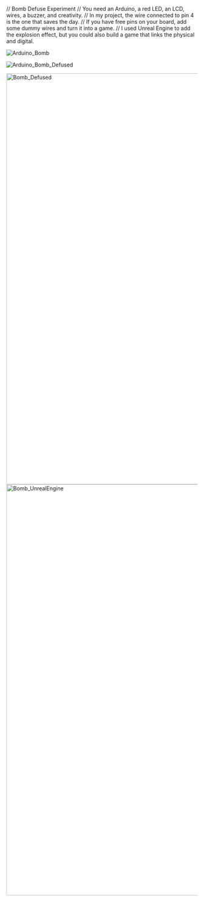 // Bomb Defuse Experiment
// You need an Arduino, a red LED, an LCD, wires, a buzzer, and creativity.
// In my project, the wire connected to pin 4 is the one that saves the day.
// If you have free pins on your board, add some dummy wires and turn it into a game.
// I used Unreal Engine to add the explosion effect, but you could also build a game that links the physical and digital.

![Arduino_Bomb](https://github.com/user-attachments/assets/ae49735f-0497-4f11-a5cf-5eb64b90744a)

![Arduino_Bomb_Defused](https://github.com/user-attachments/assets/afbad4f8-c059-43a5-99c1-a75b712ab454)

<img width="1920" height="1080" alt="Bomb_Defused" src="https://github.com/user-attachments/assets/0afd3b0f-6267-4e6d-bea1-93e68e626fec" />

<img width="1920" height="1080" alt="Bomb_UnrealEngine" src="https://github.com/user-attachments/assets/39784e68-5e91-41b5-963f-fa4aba27dfcf" />





